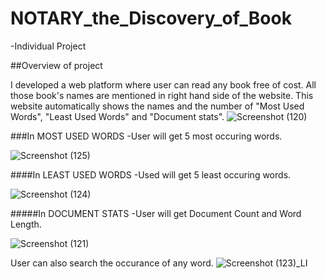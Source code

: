 # NOTARY_the_Discovery_of_Book

-Individual Project

##Overview of project

I developed a web platform where user can read any book free of cost. All those book's names are mentioned in right hand side of the website.
This website automatically shows the names and the number of "Most Used Words", "Least Used Words" and "Document stats".
![Screenshot (120)](https://user-images.githubusercontent.com/96286863/151321278-5df6ced1-bf30-4901-8bd1-25becf84ebd4.png)

###In MOST USED WORDS
-User will get 5 most occuring words.

![Screenshot (125)](https://user-images.githubusercontent.com/96286863/151322982-f82a2275-4861-4f7a-9f14-35e6ac125cd6.png)

####In LEAST USED WORDS 
-Used will get 5 least occuring words.

![Screenshot (124)](https://user-images.githubusercontent.com/96286863/151323016-4f00b5d2-282e-4b0b-a300-77df78d891b2.png)

#####In DOCUMENT STATS
-User will get Document Count and Word Length.

![Screenshot (121)](https://user-images.githubusercontent.com/96286863/151321509-ff9edb7e-390f-4659-960b-f2ebd7b930c3.png)

User can also search the occurance of any word.
![Screenshot (123)_LI](https://user-images.githubusercontent.com/96286863/151322706-25b6d79a-bf36-440a-9c12-c7a7b7e4b9c3.jpg)
